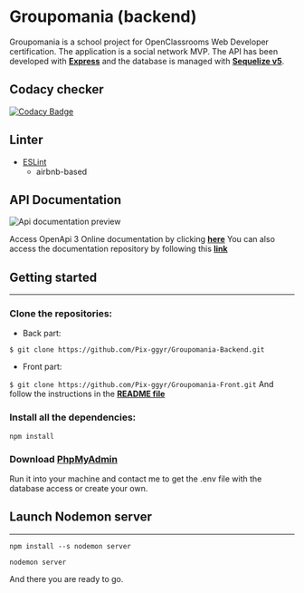 # Groupomania (backend)

Groupomania is a school project for OpenClassrooms Web Developer certification. The application is a social network MVP. The API has been developed with **[Express](https://expressjs.com/fr/)** and the database is managed with **[Sequelize v5](https://sequelize.org/)**.

## Codacy checker

[![Codacy Badge](https://api.codacy.com/project/badge/Grade/9a4c7b86ff3b410caab4bc78696e1aaf)](https://app.codacy.com/gh/Pix-ggyr/Groupomania-Backend?utm_source=github.com&utm_medium=referral&utm_content=Pix-ggyr/Groupomania-Backend&utm_campaign=Badge_Grade)

## Linter

- [ESLint](https://eslint.org/)
  - airbnb-based

## API Documentation

![Api documentation preview]()

Access OpenApi 3 Online documentation by clicking **[here](https://pix-ggyr.github.io/Groupomania-Backend/)**
You can also access the documentation repository by following this **[link](https://github.com/Pix-ggyr/Groupomania-API-documentation)**

## Getting started

---

### Clone the repositories:

- Back part:

`$ git clone https://github.com/Pix-ggyr/Groupomania-Backend.git`

- Front part:

`$ git clone https://github.com/Pix-ggyr/Groupomania-Front.git`
And follow the instructions in the **[README file](https://github.com/Pix-ggyr/Groupomania-Front/blob/main/README.md)**

### Install all the dependencies:

`npm install`

### Download **[PhpMyAdmin](https://https://www.phpmyadmin.net/)**

Run it into your machine and contact me to get the .env file with the database access or create your own.

## Launch Nodemon server

---

`npm install --s nodemon server`

`nodemon server`

And there you are ready to go.
